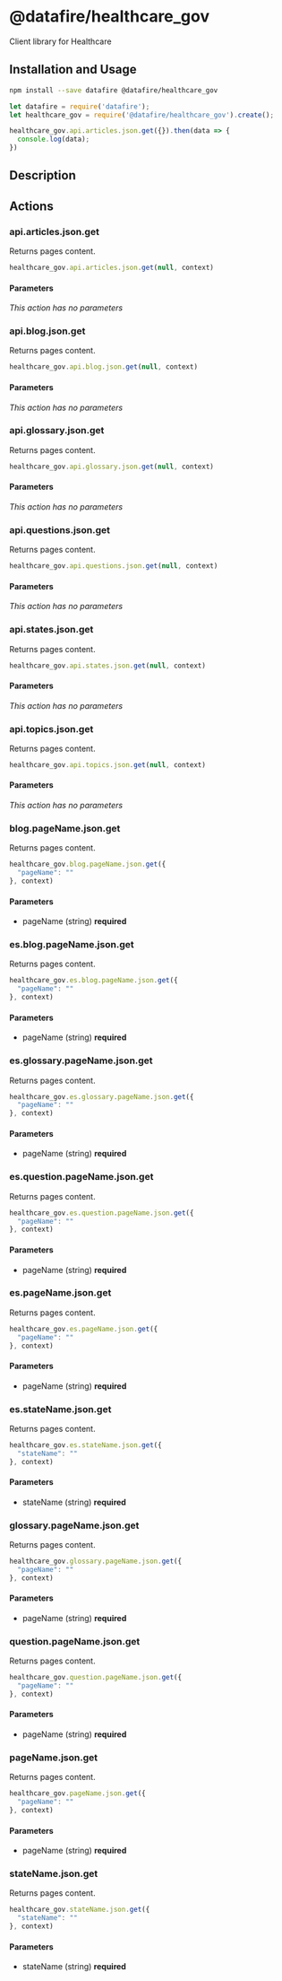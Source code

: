 # @datafire/healthcare_gov

Client library for Healthcare

## Installation and Usage
```bash
npm install --save datafire @datafire/healthcare_gov
```

```js
let datafire = require('datafire');
let healthcare_gov = require('@datafire/healthcare_gov').create();

healthcare_gov.api.articles.json.get({}).then(data => {
  console.log(data);
})
```

## Description


## Actions
### api.articles.json.get
Returns pages content.


```js
healthcare_gov.api.articles.json.get(null, context)
```

#### Parameters
*This action has no parameters*

### api.blog.json.get
Returns pages content.


```js
healthcare_gov.api.blog.json.get(null, context)
```

#### Parameters
*This action has no parameters*

### api.glossary.json.get
Returns pages content.


```js
healthcare_gov.api.glossary.json.get(null, context)
```

#### Parameters
*This action has no parameters*

### api.questions.json.get
Returns pages content.


```js
healthcare_gov.api.questions.json.get(null, context)
```

#### Parameters
*This action has no parameters*

### api.states.json.get
Returns pages content.


```js
healthcare_gov.api.states.json.get(null, context)
```

#### Parameters
*This action has no parameters*

### api.topics.json.get
Returns pages content.


```js
healthcare_gov.api.topics.json.get(null, context)
```

#### Parameters
*This action has no parameters*

### blog.pageName.json.get
Returns pages content.


```js
healthcare_gov.blog.pageName.json.get({
  "pageName": ""
}, context)
```

#### Parameters
* pageName (string) **required**

### es.blog.pageName.json.get
Returns pages content.


```js
healthcare_gov.es.blog.pageName.json.get({
  "pageName": ""
}, context)
```

#### Parameters
* pageName (string) **required**

### es.glossary.pageName.json.get
Returns pages content.


```js
healthcare_gov.es.glossary.pageName.json.get({
  "pageName": ""
}, context)
```

#### Parameters
* pageName (string) **required**

### es.question.pageName.json.get
Returns pages content.


```js
healthcare_gov.es.question.pageName.json.get({
  "pageName": ""
}, context)
```

#### Parameters
* pageName (string) **required**

### es.pageName.json.get
Returns pages content.


```js
healthcare_gov.es.pageName.json.get({
  "pageName": ""
}, context)
```

#### Parameters
* pageName (string) **required**

### es.stateName.json.get
Returns pages content.


```js
healthcare_gov.es.stateName.json.get({
  "stateName": ""
}, context)
```

#### Parameters
* stateName (string) **required**

### glossary.pageName.json.get
Returns pages content.


```js
healthcare_gov.glossary.pageName.json.get({
  "pageName": ""
}, context)
```

#### Parameters
* pageName (string) **required**

### question.pageName.json.get
Returns pages content.


```js
healthcare_gov.question.pageName.json.get({
  "pageName": ""
}, context)
```

#### Parameters
* pageName (string) **required**

### pageName.json.get
Returns pages content.


```js
healthcare_gov.pageName.json.get({
  "pageName": ""
}, context)
```

#### Parameters
* pageName (string) **required**

### stateName.json.get
Returns pages content.


```js
healthcare_gov.stateName.json.get({
  "stateName": ""
}, context)
```

#### Parameters
* stateName (string) **required**


